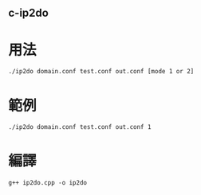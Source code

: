 ## c-ip2do
# 用法
```
./ip2do domain.conf test.conf out.conf [mode 1 or 2]
```

# 範例
```
./ip2do domain.conf test.conf out.conf 1
```
# 編譯

```
g++ ip2do.cpp -o ip2do
```
